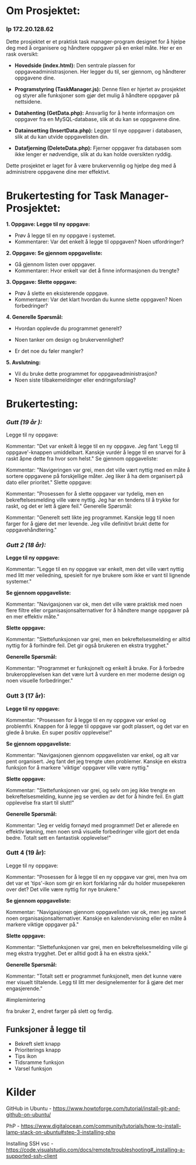 # Om Prosjektet:
### Ip 172.20.128.62

Dette prosjektet er et praktisk task manager-program designet for å hjelpe deg med å organisere og håndtere oppgaver på en enkel måte. Her er en rask oversikt:

- **Hovedside (index.html):** Den sentrale plassen for oppgaveadministrasjonen. Her legger du til, ser gjennom, og håndterer oppgavene dine.

- **Programstyring (TaskManager.js):** Denne filen er hjertet av prosjektet og styrer alle funksjoner som gjør det mulig å håndtere oppgaver på nettsidene.

- **Datahenting (GetData.php):** Ansvarlig for å hente informasjon om oppgaver fra en MySQL-database, slik at du  kan se oppgavene dine.

- **Datainsetting (InsertData.php):** Legger til nye oppgaver i databasen, slik at du kan utvide oppgavelisten din.

- **Datafjerning (DeleteData.php):** Fjerner oppgaver fra databasen som ikke lenger er nødvendige, slik at du kan holde oversikten ryddig.

Dette prosjektet er laget for å være brukervennlig og hjelpe deg med å administrere oppgavene dine mer effektivt. 

#  Brukertesting for Task Manager-Prosjektet:

**1. Oppgave: Legge til ny oppgave:**
   - Prøv å legge til en ny oppgave i systemet.
   - Kommentarer: Var det enkelt å legge til oppgaven? Noen utfordringer?

**2. Oppgave: Se gjennom oppgaveliste:**
   - Gå gjennom listen over oppgaver.
   - Kommentarer: Hvor enkelt var det å finne informasjonen du trengte?

**3. Oppgave: Slette oppgave:**
   - Prøv å slette en eksisterende oppgave.
   - Kommentarer: Var det klart hvordan du kunne slette oppgaven? Noen forbedringer?

**4. Generelle Spørsmål:**
   - Hvordan opplevde du programmet generelt?





   - Noen tanker om design og brukervennlighet?
   - Er det noe du føler mangler?

**5. Avslutning:**
   - Vil du bruke dette programmet for oppgaveadministrasjon?
   - Noen siste tilbakemeldinger eller endringsforslag?



# Brukertesting:
### *Gutt (19 år ):*

Legge til ny oppgave:

Kommentar: "Det var enkelt å legge til en ny oppgave. Jeg fant 'Legg til oppgave'-knappen umiddelbart. Kanskje vurdér å legge til en snarvei for å raskt åpne dette fra hvor som helst."
Se gjennom oppgaveliste:

Kommentar: "Navigeringen var grei, men det ville vært nyttig med en måte å sortere oppgavene på forskjellige måter. Jeg liker å ha dem organisert på dato eller prioritet."
Slette oppgave:

Kommentar: "Prosessen for å slette oppgaver var tydelig, men en bekreftelsesmelding ville være nyttig. Jeg har en tendens til å trykke for raskt, og det er lett å gjøre feil."
Generelle Spørsmål:

Kommentar: "Generelt sett likte jeg programmet. Kanskje legg til noen farger for å gjøre det mer levende. Jeg ville definitivt brukt dette for oppgavehåndtering."

### *Gutt 2 (18 år):*
**Legge til ny oppgave:**

Kommentar: "Legge til en ny oppgave var enkelt, men det ville vært nyttig med litt mer veiledning, spesielt for nye brukere som ikke er vant til lignende systemer."

**Se gjennom oppgaveliste:**

Kommentar: "Navigasjonen var ok, men det ville være praktisk med noen flere filtre eller organisasjonsalternativer for å håndtere mange oppgaver på en mer effektiv måte."

**Slette oppgave:**

Kommentar: "Slettefunksjonen var grei, men en bekreftelsesmelding er alltid nyttig for å forhindre feil. Det gir også brukeren en ekstra trygghet."

**Generelle Spørsmål:**

Kommentar: "Programmet er funksjonelt og enkelt å bruke. For å forbedre brukeropplevelsen kan det være lurt å vurdere en mer moderne design og noen visuelle forbedringer."


### **Gutt 3 (17 år):**
**Legge til ny oppgave:**

Kommentar: "Prosessen for å legge til en ny oppgave var enkel og problemfri. Knappen for å legge til oppgave var godt plassert, og det var en glede å bruke. En super positiv opplevelse!"

**Se gjennom oppgaveliste:**

Kommentar: "Navigasjonen gjennom oppgavelisten var enkel, og alt var pent organisert. Jeg fant det jeg trengte uten problemer. Kanskje en ekstra funksjon for å markere 'viktige' oppgaver ville være nyttig."

**Slette oppgave:**

Kommentar: "Slettefunksjonen var grei, og selv om jeg ikke trengte en bekreftelsesmelding, kunne jeg se verdien av det for å hindre feil. En glatt opplevelse fra start til slutt!"

**Generelle Spørsmål:**

Kommentar: "Jeg er veldig fornøyd med programmet! Det er allerede en effektiv løsning, men noen små visuelle forbedringer ville gjort det enda bedre. Totalt sett en fantastisk opplevelse!"

### **Gutt 4 (19 år):**
Legge til ny oppgave:

Kommentar: "Prosessen for å legge til en ny oppgave var grei, men hva om det var et 'tips'-ikon som gir en kort forklaring når du holder musepekeren over det? Det ville være nyttig for nye brukere."

**Se gjennom oppgaveliste:**

Kommentar: "Navigasjonen gjennom oppgavelisten var ok, men jeg savnet noen organisasjonsalternativer. Kanskje en kalendervisning eller en måte å markere viktige oppgaver på."

**Slette oppgave:**

Kommentar: "Slettefunksjonen var grei, men en bekreftelsesmelding ville gi meg ekstra trygghet. Det er alltid godt å ha en ekstra sjekk."

**Generelle Spørsmål:**

Kommentar: "Totalt sett er programmet funksjonelt, men det kunne være mer visuelt tiltalende. Legg til litt mer designelementer for å gjøre det mer engasjerende."

#implemintering

fra bruker 2, endret farger på slett og ferdig.


## Funksjoner å legge til
- Bekreft slett knapp
- Prioriterings knapp
- Tips ikon
- Tidsramme funksjon
- Varsel funksjon






# Kilder

GitHub in Ubuntu - https://www.howtoforge.com/tutorial/install-git-and-github-on-ubuntu/

PhP - https://www.digitalocean.com/community/tutorials/how-to-install-lamp-stack-on-ubuntu#step-3-installing-php

Installing SSH vsc - https://code.visualstudio.com/docs/remote/troubleshooting#_installing-a-supported-ssh-client

